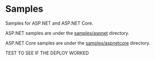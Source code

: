 # Samples

Samples for ASP.NET and ASP.NET Core.

ASP.NET samples are under the [samples/aspnet](samples/aspnet) directory.

ASP.NET Core samples are under the [samples/aspnetcore](samples/aspnetcore) directory.

TEST TO SEE IF THE DEPLOY WORKED
